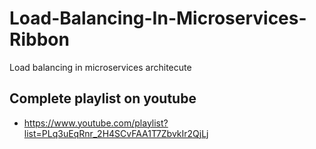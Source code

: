 # Load-Balancing-In-Microservices-Ribbon
 Load balancing in microservices architecute
 
 ## Complete playlist on youtube
 
 * https://www.youtube.com/playlist?list=PLq3uEqRnr_2H4SCvFAA1T7ZbvkIr2QjLj
